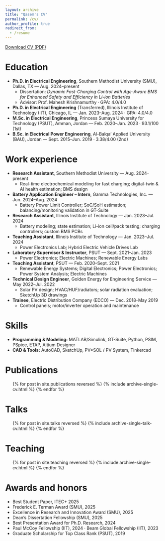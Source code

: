 ```yaml
---
layout: archive
title: "Qasem's CV"
permalink: /cv/
author_profile: true
redirect_from:
  - /resume
---
```



<a class="btn btn--primary btn--large"
   href="https://MohammadQasem97.github.io/Mohammad_Qasem.github.io/files/cv.pdf"
   target="_blank" rel="noopener">Download CV (PDF)</a>


Education
======
* **Ph.D. in Electrical Engineering**, Southern Methodist University (SMU), Dallas, TX — Aug. 2024–present  
  * Dissertation: *Dynamic Fast-Charging Control with Age-Aware BMS for Enhanced Safety and Efficiency in Li-ion Batteries*  
  * Advisor: Prof. Mahesh Krishnamurthy · GPA: 4.0/4.0
* **Ph.D. in Electrical Engineering** (Transferred), Illinois Institute of Technology (IIT), Chicago, IL — Jan. 2023–Aug. 2024 · GPA: 4.0/4.0
* **M.Sc. in Electrical Engineering**, Princess Sumaya University for Technology (PSUT), Amman, Jordan — Feb. 2020–Jan. 2023 · 93.1/100 (1st)
* **B.Sc. in Electrical Power Engineering**, Al-Balqa’ Applied University (BAU), Jordan — Sept. 2015–Jun. 2019 · 3.38/4.00 (2nd)

Work experience
======
* **Research Assistant**, Southern Methodist University — Aug. 2024–present  
  * Real-time electrochemical modeling for fast charging; digital-twin & AI health estimation; BMS design
* **Battery Application Engineer – Intern**, Gamma Technologies, Inc. — Jun. 2024–Aug. 2024  
  * Battery Power Limit Controller; SoC/SoH estimation; balancing/monitoring validation in GT-Suite
* **Research Assistant**, Illinois Institute of Technology — Jan. 2023–Jul. 2024  
  * Battery modeling; state estimation; Li-ion cell/pack testing; charging controllers; custom BMS PCBs
* **Teaching Assistant**, Illinois Institute of Technology — Jan. 2023–Jul. 2024  
  * Power Electronics Lab; Hybrid Electric Vehicle Drives Lab
* **Laboratory Supervisor & Instructor**, PSUT — Sept. 2021–Jan. 2023  
  * Power Electronics; Electric Machines; Renewable Energy Labs
* **Teaching Assistant**, PSUT — Feb. 2020–Sept. 2021  
  * Renewable Energy Systems; Digital Electronics; Power Electronics; Power System Analysis; Electric Machines
* **Technical Design Engineer**, Golden Energy for Engineering Service — May 2022–Jul. 2022  
  * Solar PV design; HVAC/HUF/radiators; solar radiation evaluation; SketchUp 3D drawings
* **Trainee**, Electric Distribution Company (EDCO) — Dec. 2018–May 2019  
  * Control panels; motor/inverter operation and maintenance

Skills
======
* **Programming & Modeling:** MATLAB/Simulink, GT-Suite, Python, PSIM, PSpice, ETAP, Altium Designer  
* **CAD & Tools:** AutoCAD, SketchUp, PV*SOL / PV System, Tinkercad

Publications
======
<ul>{% for post in site.publications reversed %}
  {% include archive-single-cv.html %}
{% endfor %}</ul>

Talks
======
<ul>{% for post in site.talks reversed %}
  {% include archive-single-talk-cv.html  %}
{% endfor %}</ul>

Teaching
======
<ul>{% for post in site.teaching reversed %}
  {% include archive-single-cv.html %}
{% endfor %}</ul>

Awards and honors
======
* Best Student Paper, ITEC+ 2025  
* Frederick E. Terman Award (SMU), 2025  
* Excellence in Research and Innovation Award (SMU), 2025  
* Dean’s Dissertation Fellowship (SMU), 2025  
* Best Presentation Award for Ph.D. Research, 2024  
* Paul McCoy Fellowship (IIT), 2024 · Beam Global Fellowship (IIT), 2023  
* Graduate Scholarship for Top Class Rank (PSUT), 2019
